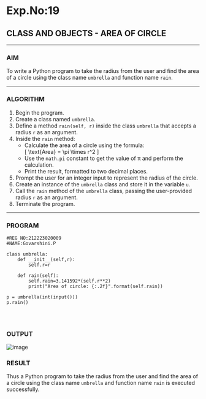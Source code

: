 # Exp.No:19  
## CLASS AND OBJECTS - AREA OF CIRCLE

---

### AIM  
To write a Python program to take the radius from the user and find the area of a circle using the class name `umbrella` and function name `rain`.

---

### ALGORITHM

1. Begin the program.  
2. Create a class named `umbrella`.  
3. Define a method `rain(self, r)` inside the class `umbrella` that accepts a radius `r` as an argument.  
4. Inside the `rain` method:  
   - Calculate the area of a circle using the formula:  
     \[ \text{Area} = \pi \times r^2 \]  
   - Use the `math.pi` constant to get the value of π and perform the calculation.  
   - Print the result, formatted to two decimal places.  
5. Prompt the user for an integer input to represent the radius of the circle.  
6. Create an instance of the `umbrella` class and store it in the variable `u`.  
7. Call the `rain` method of the `umbrella` class, passing the user-provided radius `r` as an argument.  
8. Terminate the program.

---

### PROGRAM

```
#REG NO:212223020009
#NAME:Govarshini.P

class umbrella:
    def __init__(self,r):
        self.r=r
        
    def rain(self):
        self.rain=3.141592*(self.r**2)
        print("Area of circle: {:.2f}".format(self.rain))
        
p = umbrella(int(input()))
p.rain()




```

### OUTPUT
![image](https://github.com/user-attachments/assets/53584422-42d3-4e11-8cde-1d04208ecc44)




### RESULT
Thus a Python program to take the radius from the user and find the area of a circle using the class name `umbrella` and function name `rain` is executed successfully.



